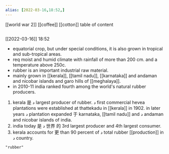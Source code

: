```yaml
---
alias: [2022-03-16,18:52,]
---
```

[[world war 2]] [[coffee]] [[cotton]]
table of content
```toc
```

[[2022-03-16]] 18:52
- equatorial crop, but under special conditions, it is also grown in tropical and sub-tropical areas.
- req moist and humid climate with rainfall of more than 200 cm. and a temperature above 250c.
- rubber is an important industrial raw material.
- mainly grown in [[kerala]], [[tamil nadu]], [[karnataka]] and andaman and nicobar islands and garo hills of [[meghalaya]].
- in 2010-11 india ranked fourth among the world's natural rubber producers.

1. kerala 是 د largest producer of rubber. د first commercial hevea plantations were established at thattekadu in [[kerala]] in 1902. in later years د plantation expanded 于 karnataka, [[tamil nadu]] and د andaman and nicobar islands of india.
2. india today 是 د 世界 的 3rd largest producer and 4th largest consumer.
3. kerala accounts for 更 than 90 percent of د total rubber [[production]] in د country.
```query 2022-05-15 16:18
"rubber"
```